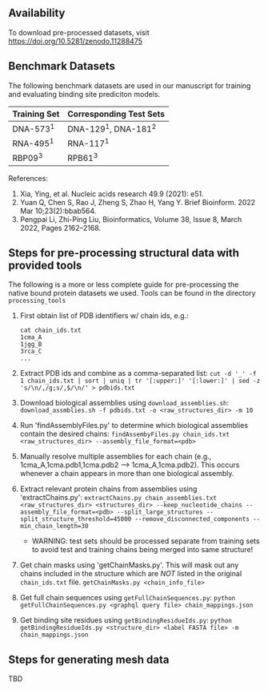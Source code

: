 ## Availability
To download pre-processed datasets, visit https://doi.org/10.5281/zenodo.11288475

## Benchmark Datasets
The following benchmark datasets are used in our manuscript for training and evaluating binding site prediciton models.

| Training Set | Corresponding Test Sets |
| ----------- | ----------- |
| DNA-573<sup>1</sup> | DNA-129<sup>1</sup>, DNA-181<sup>2</sup> |
| RNA-495<sup>1</sup> | RNA-117<sup>1</sup> |
| RBP09<sup>3</sup> | RPB61<sup>3</sup>  |

References:
1. Xia, Ying, et al. Nucleic acids research 49.9 (2021): e51.
2. Yuan Q, Chen S, Rao J, Zheng S, Zhao H, Yang Y. Brief Bioinform. 2022 Mar 10;23(2):bbab564.
3. Pengpai Li, Zhi-Ping Liu, Bioinformatics, Volume 38, Issue 8, March 2022, Pages 2162–2168.

## Steps for pre-processing structural data with provided tools
The following is a more or less complete guide for pre-processing the native bound protein datasets we used. Tools can be found in the directory `processing_tools`


1. First obtain list of PDB identifiers w/ chain ids, e.g.:	
	```
	cat chain_ids.txt	
	1cma_A
	1jgg_B
	3rca_C
	...
	```
2. Extract PDB ids and combine as a comma-separated list: 
	`cut -d '_' -f 1 chain_ids.txt | sort | uniq | tr '[:upper:]' '[:lower:]' | sed -z 's/\n/,/g;s/,$/\n/' > pdbids.txt`

3. Download biological assemblies using `download_assemblies.sh`:
	`download_assmblies.sh -f pdbids.txt -o <raw_structures_dir> -m 10`
4. Run 'findAssemblyFiles.py' to determine which biological assemblies contain the desired chains: 
	`findAssembyFiles.py chain_ids.txt <raw_structures_dir> --assembly_file_format=<pdb>` 
5. Manually resolve multiple assemblies for each chain (e.g., 1cma_A,1cma.pdb1,1cma.pdb2 --> 1cma_A,1cma.pdb2). This occurs whenever a chain appears in more than one biological assembly.
6. Extract relevant protein chains from assemblies using 'extractChains.py': 
	`extractChains.py chain_assemblies.txt <raw_structures_dir> <structures_dir> --keep_nucleotide_chains --assembly_file_format=<pdb> --split_large_structures --split_structure_threshold=45000 --remove_disconnected_components --min_chain_length=30`
	* WARNING: test sets should be processed separate from training sets to avoid test and training chains being merged into same structure!
7. Get chain masks using 'getChainMasks.py'. This will mask out any chains included in the structure which are *NOT*  listed in the original `chain_ids.txt` file. 
	`getChainMasks.py <chain_info_file>`
8. Get full chain sequences using `getFullChainSequences.py`: 
	`python getFullChainSequences.py <graphql query file> chain_mappings.json`
9. Get binding site residues using `getBindingResidueIds.py`:
	`python getBindingResidueIds.py <structure_dir> <label FASTA file> -m chain_mappings.json`

## Steps for generating mesh data
TBD
